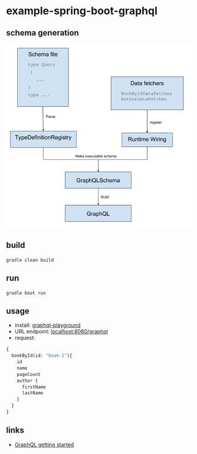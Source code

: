 # example-spring-boot-graphql

## schema generation
![runtime schema creation](src/main/resources/graphql_creation.png)

## build
`gradle clean build`

## run
`gradle boot run`

## usage
- install: [graphql-playground](https://github.com/graphql/graphql-playground)
- URL endpoint: [localhost:8080/graphql](http://localhost:8080/graphql)
- request:
```graphql
{
  bookById(id: "book-1"){
    id
    name
    pageCount
    author {
      firstName
      lastName
    }
  }
}
```

## links
- [GraphQL getting started](https://www.graphql-java.com/tutorials/getting-started-with-spring-boot/)
